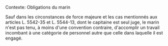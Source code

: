 Contexte: Obligations du marin

Sauf dans les circonstances de force majeure et les cas mentionnés aux articles L. 5542-35 et L. 5544-13, dont le capitaine est seul juge, le marin n'est pas tenu, à moins d'une convention contraire, d'accomplir un travail incombant à une catégorie de personnel autre que celle dans laquelle il est engagé.